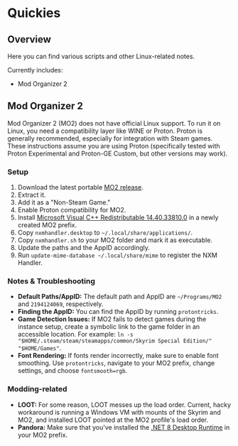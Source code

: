 # Quickies

## Overview

Here you can find various scripts and other Linux-related notes.

Currently includes:
- Mod Organizer 2

## Mod Organizer 2

Mod Organizer 2 (MO2) does not have official Linux support. To run it on Linux, you need a compatibility layer like WINE or Proton. Proton is generally recommended, especially for integration with Steam games. These instructions assume you are using Proton (specifically tested with Proton Experimental and Proton-GE Custom, but other versions may work).

### Setup

1. Download the latest portable [MO2 release](https://github.com/ModOrganizer2/modorganizer/releases).
2. Extract it.
3. Add it as a "Non-Steam Game."
4. Enable Proton compatibility for MO2.
5. Install [Microsoft Visual C++ Redistributable 14.40.33810.0](https://aka.ms/vs/17/release/vc_redist.x64.exe) in a newly created MO2 prefix.
6. Copy `nxmhandler.desktop` to `~/.local/share/applications/`.
7. Copy `nxmhandler.sh` to your MO2 folder and mark it as executable.
8. Update the paths and the AppID accordingly.
9. Run `update-mime-database ~/.local/share/mime` to register the NXM Handler.

### Notes & Troubleshooting

* **Default Paths/AppID:** The default path and AppID are `~/Programs/MO2` and `2194124069`, respectively.
* **Finding the AppID:** You can find the AppID by running `protontricks`.
* **Game Detection Issues:** If MO2 fails to detect games during the instance setup, create a symbolic link to the game folder in an accessible location. For example: `ln -s "$HOME/.steam/steam/steamapps/common/Skyrim Special Edition/" "$HOME/Games"`.
* **Font Rendering:** If fonts render incorrectly, make sure to enable font smoothing. Use `protontricks`, navigate to your MO2 prefix, change settings, and choose `fontsmooth=rgb`.

### Modding-related

* **LOOT:** For some reason, LOOT messes up the load order. Current, hacky workaround is running a Windows VM with mounts of the Skyrim and MO2, and installed LOOT pointed at the MO2 profile's load order.
* **Pandora:** Make sure that you've installed the [.NET 8 Desktop Runtime](https://dotnet.microsoft.com/en-us/download/dotnet/8.0) in your MO2 prefix.
